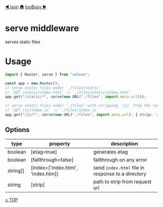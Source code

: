 [◀︎ json](../middleware/json.md)
[🛖](../index.md)
[tooBusy ▶](../middleware/tooBusy.md)

# serve middleware

serves static files

# Usage

```js
import { Router, serve } from "veloze";

const app = new Router();
// serve static files under `./files/static`
// `GET /static/index.html` -> `./files/static/index.html`
app.get("/static/*", serve(new URL("./files", import.meta.url)));

// serve static files under `./files` with stripping `/js` from the request url
// `GET /js/index.js` -> `./files/index.js`
app.get("/js/*", serve(new URL("./files", import.meta.url), { strip: '/js' }));
```

## Options

| type      | property                             | description                                       |
| --------- | ------------------------------------ | ------------------------------------------------- |
| boolean   | \[etag=true]                         | generates etag                                    |
| boolean   | \[fallthrough=false]                 | fallthrough on any error                          |
| string\[] | \[index=\['index.html', 'index.htm]] | send `index.html` file in response to a directory |
| string    | \[strip]                             | path to strip from request url                    |

[🔝 TOP](#top)
